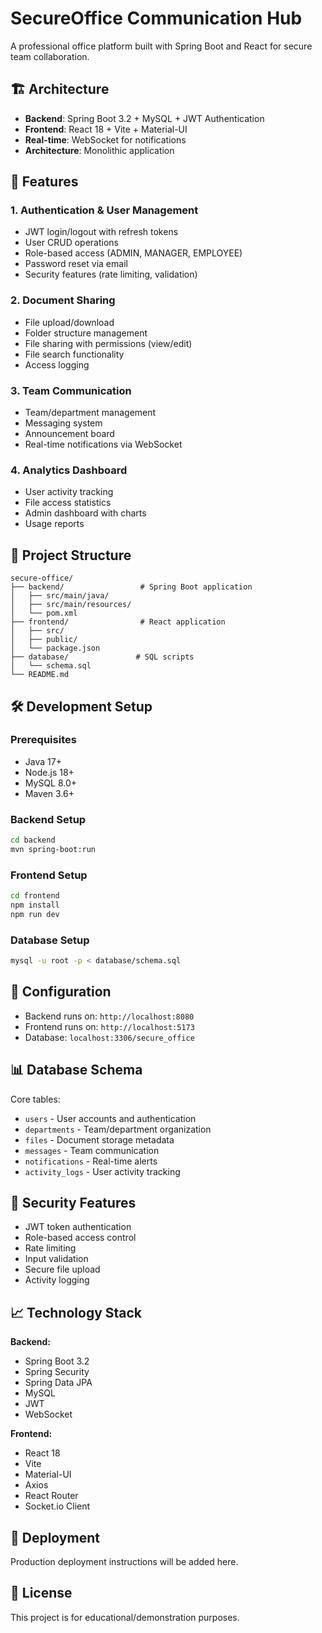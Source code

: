 # SecureOffice Communication Hub

A professional office platform built with Spring Boot and React for secure team collaboration.

## 🏗️ Architecture

- **Backend**: Spring Boot 3.2 + MySQL + JWT Authentication
- **Frontend**: React 18 + Vite + Material-UI
- **Real-time**: WebSocket for notifications
- **Architecture**: Monolithic application

## 🚀 Features

### 1. Authentication & User Management
- JWT login/logout with refresh tokens
- User CRUD operations
- Role-based access (ADMIN, MANAGER, EMPLOYEE)
- Password reset via email
- Security features (rate limiting, validation)

### 2. Document Sharing
- File upload/download
- Folder structure management
- File sharing with permissions (view/edit)
- File search functionality
- Access logging

### 3. Team Communication
- Team/department management
- Messaging system
- Announcement board
- Real-time notifications via WebSocket

### 4. Analytics Dashboard
- User activity tracking
- File access statistics
- Admin dashboard with charts
- Usage reports

## 📁 Project Structure

```
secure-office/
├── backend/                 # Spring Boot application
│   ├── src/main/java/
│   ├── src/main/resources/
│   └── pom.xml
├── frontend/                # React application
│   ├── src/
│   ├── public/
│   └── package.json
├── database/               # SQL scripts
│   └── schema.sql
└── README.md
```

## 🛠️ Development Setup

### Prerequisites
- Java 17+
- Node.js 18+
- MySQL 8.0+
- Maven 3.6+

### Backend Setup
```bash
cd backend
mvn spring-boot:run
```

### Frontend Setup
```bash
cd frontend
npm install
npm run dev
```

### Database Setup
```bash
mysql -u root -p < database/schema.sql
```

## 🔧 Configuration

- Backend runs on: `http://localhost:8080`
- Frontend runs on: `http://localhost:5173`
- Database: `localhost:3306/secure_office`

## 📊 Database Schema

Core tables:
- `users` - User accounts and authentication
- `departments` - Team/department organization
- `files` - Document storage metadata
- `messages` - Team communication
- `notifications` - Real-time alerts
- `activity_logs` - User activity tracking

## 🔐 Security Features

- JWT token authentication
- Role-based access control
- Rate limiting
- Input validation
- Secure file upload
- Activity logging

## 📈 Technology Stack

**Backend:**
- Spring Boot 3.2
- Spring Security
- Spring Data JPA
- MySQL
- JWT
- WebSocket

**Frontend:**
- React 18
- Vite
- Material-UI
- Axios
- React Router
- Socket.io Client

## 🚀 Deployment

Production deployment instructions will be added here.

## 📝 License

This project is for educational/demonstration purposes.
